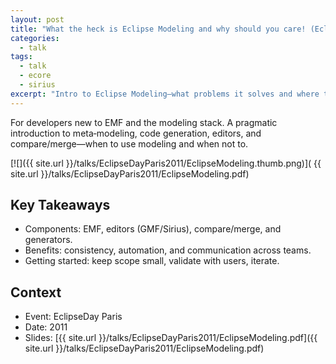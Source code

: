 ```yaml
---
layout: post
title: "What the heck is Eclipse Modeling and why should you care! (EclipseDay Paris 2011)"
categories:
  - talk
tags:
  - talk
  - ecore
  - sirius
excerpt: "Intro to Eclipse Modeling—what problems it solves and where to start."
---
```


For developers new to EMF and the modeling stack. A pragmatic introduction to meta‑modeling, code generation, editors, and compare/merge—when to use modeling and when not to.

[![]({{ site.url }}/talks/EclipseDayParis2011/EclipseModeling.thumb.png)]( {{ site.url }}/talks/EclipseDayParis2011/EclipseModeling.pdf)


## Key Takeaways
- Components: EMF, editors (GMF/Sirius), compare/merge, and generators.
- Benefits: consistency, automation, and communication across teams.
- Getting started: keep scope small, validate with users, iterate.

## Context
- Event: EclipseDay Paris
- Date: 2011
- Slides: [{{ site.url }}/talks/EclipseDayParis2011/EclipseModeling.pdf]({{ site.url }}/talks/EclipseDayParis2011/EclipseModeling.pdf)
